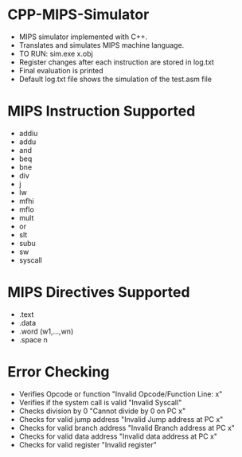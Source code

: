 # CPP-MIPS-Simulator
* MIPS simulator implemented with C++.
* Translates and simulates MIPS machine language.
* TO RUN: sim.exe x.obj
* Register changes after each instruction are stored in log.txt
* Final evaluation is printed
* Default log.txt file shows the simulation of the test.asm file

# MIPS Instruction Supported
* addiu
* addu
* and
* beq
* bne
* div
* j
* lw
* mfhi
* mflo
* mult
* or
* slt
* subu
* sw
* syscall

# MIPS Directives Supported
* .text
* .data
* .word (w1,...,wn)
* .space n

# Error Checking
* Verifies Opcode or function           "Invalid Opcode/Function Line: x"
* Verifies if the system call is valid  "Invalid Syscall"
* Checks division by 0                  "Cannot divide by 0 on PC x"
* Checks for valid jump address         "Invalid Jump address at PC x"
* Checks for valid branch address       "Invalid Branch address at PC x"
* Checks for valid data address         "Invalid data address at PC x"
* Checks for valid register             "Invalid register"
